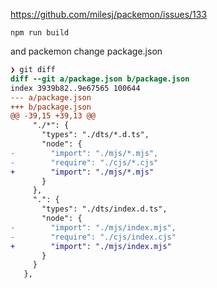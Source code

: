 https://github.com/milesj/packemon/issues/133

    npm run build

and packemon change package.json

```diff
❯ git diff
diff --git a/package.json b/package.json
index 3939b82..9e67565 100644
--- a/package.json
+++ b/package.json
@@ -39,15 +39,13 @@
     "./*": {
       "types": "./dts/*.d.ts",
       "node": {
-        "import": "./mjs/*.mjs",
-        "require": "./cjs/*.cjs"
+        "import": "./mjs/*.mjs"
       }
     },
     ".": {
       "types": "./dts/index.d.ts",
       "node": {
-        "import": "./mjs/index.mjs",
-        "require": "./cjs/index.cjs"
+        "import": "./mjs/index.mjs"
       }
     }
   },
```
